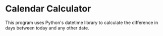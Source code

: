 # Calendar Calculator

This program uses Python's datetime library to calculate the difference in days between today and any other date.  